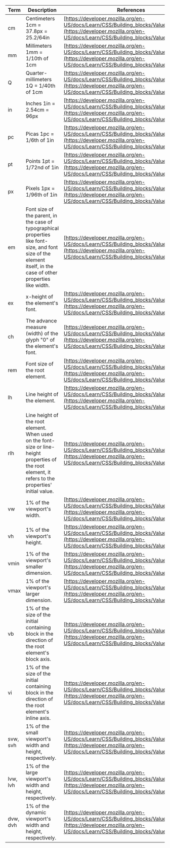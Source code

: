 | Term | Description | References |
| ---- | ----------- | ---------- |
| cm | Centimeters	1cm = 37.8px = 25.2/64in | [https://developer.mozilla.org/en-US/docs/Learn/CSS/Building_blocks/Values_and_units](https://developer.mozilla.org/en-US/docs/Learn/CSS/Building_blocks/Values_and_units) |
| mm |	Millimeters	1mm = 1/10th of 1cm | [https://developer.mozilla.org/en-US/docs/Learn/CSS/Building_blocks/Values_and_units](https://developer.mozilla.org/en-US/docs/Learn/CSS/Building_blocks/Values_and_units) |
| Q |	Quarter-millimeters	1Q = 1/40th of 1cm | [https://developer.mozilla.org/en-US/docs/Learn/CSS/Building_blocks/Values_and_units](https://developer.mozilla.org/en-US/docs/Learn/CSS/Building_blocks/Values_and_units) |
| in |	Inches	1in = 2.54cm = 96px | [https://developer.mozilla.org/en-US/docs/Learn/CSS/Building_blocks/Values_and_units](https://developer.mozilla.org/en-US/docs/Learn/CSS/Building_blocks/Values_and_units) |
| pc |	Picas	1pc = 1/6th of 1in | [https://developer.mozilla.org/en-US/docs/Learn/CSS/Building_blocks/Values_and_units](https://developer.mozilla.org/en-US/docs/Learn/CSS/Building_blocks/Values_and_units)
| pt |	Points	1pt = 1/72nd of 1in | [https://developer.mozilla.org/en-US/docs/Learn/CSS/Building_blocks/Values_and_units](https://developer.mozilla.org/en-US/docs/Learn/CSS/Building_blocks/Values_and_units) |
| px |	Pixels	1px = 1/96th of 1in | [https://developer.mozilla.org/en-US/docs/Learn/CSS/Building_blocks/Values_and_units](https://developer.mozilla.org/en-US/docs/Learn/CSS/Building_blocks/Values_and_units) |
| em |	Font size of the parent, in the case of typographical properties like font-size, and font size of the element itself, in the case of other properties like width. | [https://developer.mozilla.org/en-US/docs/Learn/CSS/Building_blocks/Values_and_units](https://developer.mozilla.org/en-US/docs/Learn/CSS/Building_blocks/Values_and_units) |
| ex |	x-height of the element's font. | [https://developer.mozilla.org/en-US/docs/Learn/CSS/Building_blocks/Values_and_units](https://developer.mozilla.org/en-US/docs/Learn/CSS/Building_blocks/Values_and_units) |
|ch |	The advance measure (width) of the glyph "0" of the element's font. | [https://developer.mozilla.org/en-US/docs/Learn/CSS/Building_blocks/Values_and_units](https://developer.mozilla.org/en-US/docs/Learn/CSS/Building_blocks/Values_and_units) |
| rem |	Font size of the root element. | [https://developer.mozilla.org/en-US/docs/Learn/CSS/Building_blocks/Values_and_units](https://developer.mozilla.org/en-US/docs/Learn/CSS/Building_blocks/Values_and_units) |
| lh |	Line height of the element. | [https://developer.mozilla.org/en-US/docs/Learn/CSS/Building_blocks/Values_and_units](https://developer.mozilla.org/en-US/docs/Learn/CSS/Building_blocks/Values_and_units) |
| rlh |	Line height of the root element. When used on the font-size or line-height properties of the root element, it refers to the properties' initial value. | [https://developer.mozilla.org/en-US/docs/Learn/CSS/Building_blocks/Values_and_units](https://developer.mozilla.org/en-US/docs/Learn/CSS/Building_blocks/Values_and_units) |
| vw |	1% of the viewport's width. | [https://developer.mozilla.org/en-US/docs/Learn/CSS/Building_blocks/Values_and_units](https://developer.mozilla.org/en-US/docs/Learn/CSS/Building_blocks/Values_and_units) |
| vh |	1% of the viewport's height. | [https://developer.mozilla.org/en-US/docs/Learn/CSS/Building_blocks/Values_and_units](https://developer.mozilla.org/en-US/docs/Learn/CSS/Building_blocks/Values_and_units) |
| vmin |	1% of the viewport's smaller dimension. | [https://developer.mozilla.org/en-US/docs/Learn/CSS/Building_blocks/Values_and_units](https://developer.mozilla.org/en-US/docs/Learn/CSS/Building_blocks/Values_and_units) |
| vmax |	1% of the viewport's larger dimension. | [https://developer.mozilla.org/en-US/docs/Learn/CSS/Building_blocks/Values_and_units](https://developer.mozilla.org/en-US/docs/Learn/CSS/Building_blocks/Values_and_units) |
| vb |	1% of the size of the initial containing block in the direction of the root element's block axis. | [https://developer.mozilla.org/en-US/docs/Learn/CSS/Building_blocks/Values_and_units](https://developer.mozilla.org/en-US/docs/Learn/CSS/Building_blocks/Values_and_units) |
| vi |	1% of the size of the initial containing block in the direction of the root element's inline axis. | [https://developer.mozilla.org/en-US/docs/Learn/CSS/Building_blocks/Values_and_units](https://developer.mozilla.org/en-US/docs/Learn/CSS/Building_blocks/Values_and_units) |
| svw, svh |	1% of the small viewport's width and height, respectively. | [https://developer.mozilla.org/en-US/docs/Learn/CSS/Building_blocks/Values_and_units](https://developer.mozilla.org/en-US/docs/Learn/CSS/Building_blocks/Values_and_units)s |
| lvw, lvh |	1% of the large viewport's width and height, respectively. | [https://developer.mozilla.org/en-US/docs/Learn/CSS/Building_blocks/Values_and_units](https://developer.mozilla.org/en-US/docs/Learn/CSS/Building_blocks/Values_and_units) | 
| dvw, dvh |	1% of the dynamic viewport's width and height, respectively. | [https://developer.mozilla.org/en-US/docs/Learn/CSS/Building_blocks/Values_and_units](https://developer.mozilla.org/en-US/docs/Learn/CSS/Building_blocks/Values_and_units) |
